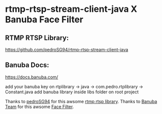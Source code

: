 # rtmp-rtsp-stream-client-java X Banuba Face Filter

## RTMP RTSP Library:
https://github.com/pedroSG94/rtmp-rtsp-stream-client-java

## Banuba Docs:
https://docs.banuba.com/

add your banuba key on rtplibrary -> java -> com.pedro.rtplibrary -> Constant.java
add banuba library inside libs folder on root project

Thanks to <a href="https://github.com/pedroSG94" target="_blank">pedroSG94</a> for this awsome <a href="https://github.com/pedroSG94/rtmp-rtsp-stream-client-java" target="_blank">rtmp rtsp library</a>.
Thanks to <a href="https://www.banuba.com/" target="_blank">Banuba Team</a> for this awsome <a href="https://www.banuba.com/" target="_blank">Face Filter</a>.